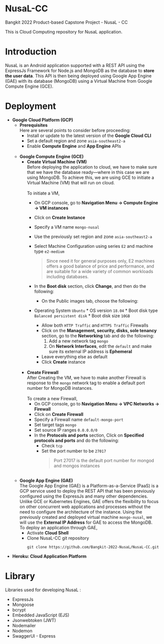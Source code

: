 # NusaL-CC
Bangkit 2022 Product-based Capstone Project - NusaL - CC

This is Cloud Computing repository for NusaL application.

# Introduction
NusaL is an Android application supported with a REST API using the ExpressJs Framework for Node.js and MongoDB as the database to **store the user data**. This API is then being deployed using Google App Engine (GAE) with its database (MongoDB) using a Virtual Machine from Google Compute Engine (GCE).

# Deployment
* **Google Cloud Platform (GCP)**
  * **Prerequisites** 
    <br>
    Here are several points to consider before proceeding:
    * Install or update to the latest version of the **Google Cloud CLI**
    * Set a default region and zone `asia-southeast2-a`
    * Enable **Compute Engine** and **App Engine** APIs 
      <br><br>
  * **Google Compute Engine (GCE)** 
      <br>
      * **Create Virtual Machine (VM)**
          <br>
          Before deploying the application to cloud, we have to make sure that we have the database ready—where in this case we are using MongoDB. To achieve this, we are using GCE to initiate a Virtual Machine (VM) that will run on cloud. 
          <br><br>
          To initiate a VM,
           * On GCP console, go to **Navigation Menu -> Compute Engine -> VM instances**
           * Click on **Create Instance**
           * Specify a VM name `mongo-nusal`
           * Use the previously set region and zone `asia-southeast2-a`
           * Select Machine Configuration using series `E2` and machine type `e2-medium` 
             <br>
             > Since need it for general purposes only, E2 machines offers a good balance of price and performance, and are suitable for a wide variety of common workloads including databases.
           * In the **Boot disk** section, click **Change**, and then do the following:
             * On the Public images tab, choose the following:
         
         * Operating System `Ubuntu`
                * OS version `18.04`
                * Boot disk type `Balanced persistent disk`
                * Boot disk size `10GB`
           * Allow both `HTTP Traffic` and `HTTPS Traffic` Firewalls
           * Click on the **Management, security, disks, sole tenancy** section, go to the **Networking** tab and do the following:
             1. Add a new network tag `mongo`
             2. On **Network Interfaces**, edit the `default` and make sure its external IP address is **Ephemeral** 
           * Leave everything else as default
           * Click **Create** instance
         <br><br>
     * **Create Firewall**
         <br>
         After Creating the VM, we have to make another Firewall is response to the `mongo` network tag to enable a default port number for MongoDB instances.
         <br><br>
         To create a new Firewall,
          * On GCP console, go to **Navigation Menu -> VPC Networks -> Firewall**
          * Click on **Create Firewall**
          * Specify a Firewall name `default-mongo-port`
          * Set target tags `mongo`
          * Set source IP ranges `0.0.0.0/0`
          * In the **Protocols and ports** section, Click on **Specified protocols and ports** and do the following:
            - Check `tcp`
            - Set the port number to be `27017`
               > Port 27017 is the default port number for mongod and mongos instances
          <br>
  * **Google App Engine (GAE)**
    <br>
    The Google App Engine (GAE) is a Platform-as-a-Service (PaaS) is a GCP service used to deploy the REST API that has been previously configured using the ExpressJs and many other dependencies. Unlike GCE or Kubernetes Engines, GAE offers the flexibility to focus on other concurrent web applications and processes without the need to configure the architecture of the instance. Using the previously created and deployed virtual machine `mongo-nusal`, we will use the **External IP Address** for GAE to access the MongoDB.
    <br>
    To deploy an application through GAE,
    * Activate **Cloud Shell**
    * Clone NusaL-CC git repository
      ```
      git clone https://github.com/Bangkit-2022-NusaL/NusaL-CC.git
      ```
* **Heroku: Cloud Application Platform**

# Library
Libraries used for developing NusaL :
* ExpressJs
* Mongoose
* bcrypt
* Embedded JavaScript (EJS)
* Jsonwebtoken (JWT)
* Nodemailer
* Nodemon
* SwaggerUI - Express
